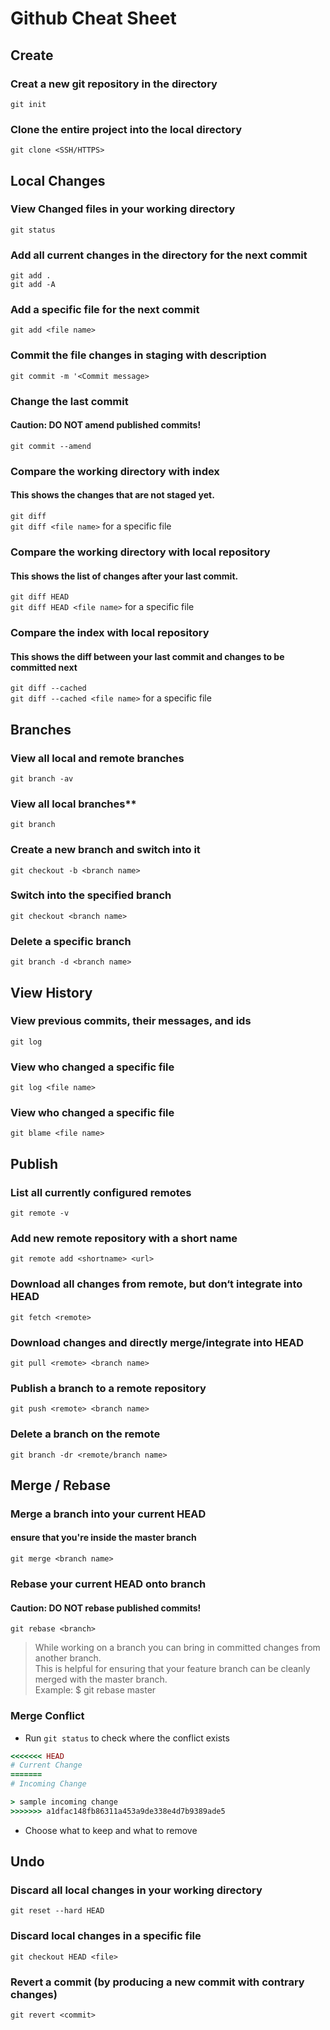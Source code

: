 # Github Cheat Sheet

## Create
### Creat a new git repository in the directory
`git init`

### Clone the entire project into the local directory
`git clone <SSH/HTTPS>`

## Local Changes
### View Changed files in your working directory
`git status`

### Add all current changes in the directory for the next commit
`git add .`  
`git add -A`

### Add a specific file for the next commit
`git add <file name>`

### Commit the file changes in staging with description
`git commit -m '<Commit message>`

### Change the last commit
#### Caution: DO NOT amend published commits!
`git commit --amend`

### Compare the working directory with index
#### This shows the changes that are not staged yet.
`git diff`  
`git diff <file name>` for a specific file

### Compare the working directory with local repository
#### This shows the list of changes after your last commit.
`git diff HEAD`  
`git diff HEAD <file name>` for a specific file

### Compare the index with local repository
#### This shows the diff between your last commit and changes to be committed next
`git diff --cached`  
`git diff --cached <file name>` for a specific file

## Branches
### View all local and remote branches
`git branch -av`

### View all local branches**
`git branch`

### Create a new branch and switch into it
`git checkout -b <branch name>`

### Switch into the specified branch
`git checkout <branch name>`

### Delete a specific branch
`git branch -d <branch name>`

## View History
### View previous commits, their messages, and ids
`git log`

### View who changed a specific file
`git log <file name>`

### View who changed a specific file
`git blame <file name>`

## Publish
### List all currently configured remotes
`git remote -v`

### Add new remote repository with a short name
`git remote add <shortname> <url>`

### Download all changes from remote, but don‘t integrate into HEAD
`git fetch <remote>`

### Download changes and directly merge/integrate into HEAD
`git pull <remote> <branch name>`

### Publish a branch to a remote repository
`git push <remote> <branch name>`

### Delete a branch on the remote
`git branch -dr <remote/branch name>`

## Merge / Rebase
### Merge a branch into your current HEAD
#### ensure that you're inside the master branch
`git merge <branch name>`

### Rebase your current HEAD onto branch
#### Caution: DO NOT rebase published commits!
`git rebase <branch>`

> While working on a branch you can bring in committed changes from another branch.  
> This is helpful for ensuring that your feature branch can be cleanly merged with the master branch.  
> Example: $ git rebase master

### Merge Conflict
* Run `git status` to check where the conflict exists

```ruby
<<<<<<< HEAD
# Current Change
=======
# Incoming Change

> sample incoming change
>>>>>>> a1dfac148fb86311a453a9de338e4d7b9389ade5
```

* Choose what to keep and what to remove

## Undo
### Discard all local changes in your working directory
`git reset --hard HEAD`

### Discard local changes in a specific file
`git checkout HEAD <file>`

### Revert a commit (by producing a new commit with contrary changes)
`git revert <commit>`